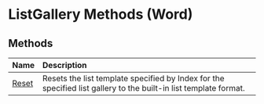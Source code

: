 
# ListGallery Methods (Word)

## Methods



|**Name**|**Description**|
|:-----|:-----|
|[Reset](456ed895-6e6e-334d-7cab-9df4376d8025.md)|Resets the list template specified by Index for the specified list gallery to the built-in list template format.|
